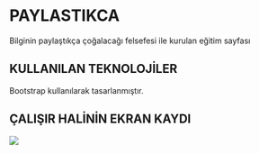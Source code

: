 <h1> PAYLASTIKCA </h1>

Bilginin paylaştıkça çoğalacağı felsefesi ile kurulan eğitim sayfası

<h2> KULLANILAN TEKNOLOJİLER </h2>

Bootstrap kullanılarak tasarlanmıştır.

<h2> ÇALIŞIR HALİNİN EKRAN KAYDI </h2>

![](PAYLASTIKCA.gif)

